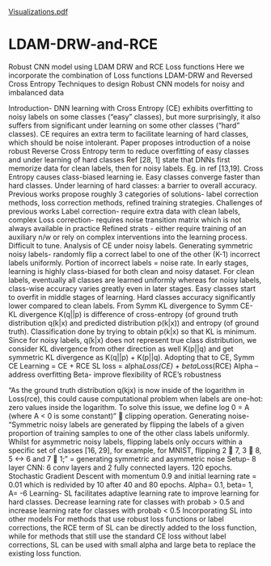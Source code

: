 [Visualizations.pdf](https://github.com/AninditaDeb/-LDAM-DRW-and-RCE/files/9580597/Visualizations.pdf)
# LDAM-DRW-and-RCE
Robust CNN model using LDAM DRW and RCE Loss functions
Here we incorporate the combination of Loss functions LDAM-DRW and Reversed Cross Entropy Techniques to design Robust CNN models for noisy and imbalanced data 

Introduction-
DNN learning with Cross Entropy (CE) exhibits overfitting to noisy labels on some classes (“easy” classes), but more surprisingly, it also suffers from significant under learning on some other classes (“hard” classes). CE requires an extra term to facilitate learning of hard classes, which should be noise intolerant.
Paper proposes introduction of a noise robust Reverse Cross Entropy term to reduce overfitting of easy classes and under learning of hard classes
Ref [28, 1] state that DNNs first memorize data for clean labels, then for noisy labels. Eg. in ref [13,19].
Cross Entropy causes class-biased learning ie. Easy classes converge faster than hard classes. Under learning of hard classes: a barrier to overall accuracy.
Previous works propose roughly 3 categories of solutions- label correction methods, loss correction methods, refined training strategies.
Challenges of previous works
Label correction- require extra data with clean labels, complex
Loss correction- requires noise transition matrix which is not always available in practice
Refined strats - either require training of an auxiliary n/w or rely on complex interventions into the learning process. Difficult to tune.
Analysis of CE under noisy labels.
Generating symmetric noisy labels- randomly flip a correct label to one of the other (K-1) incorrect labels uniformly. Portion of incorrect labels = noise rate.
In early stages, learning is highly class-biased for both clean and noisy dataset. For clean labels, eventually all classes are learned uniformly whereas for noisy labels, class-wise accuracy varies greatly even in later stages. Easy classes start to overfit in middle stages of learning. Hard classes accuracy significantly lower compared to clean labels.
From Symm KL divergence to Symm CE-
KL divergence K(q||p) is difference of cross-entropy (of ground truth distribution q(k|x) and predicted distribution p(k|x)) and entropy (of ground truth). Classification done by trying to obtain p(k|x) so that KL is minimum. 
Since for noisy labels, q(k|x) does not represent true class distribution, we consider KL divergence from other direction as well K(p||q) and get symmetric KL divergence as K(q||p) + K(p||q).
Adopting that to CE, Symm CE Learning = CE + RCE
SL loss = alpha*Loss(CE) + beta*Loss(RCE)
Alpha – address overfitting
Beta- improve flexibility of RCE’s robustness

“As the ground truth distribution q(kjx) is now inside of the logarithm in Loss(rce), this could cause computational problem when labels are one-hot: zero values inside the logarithm. To solve this issue, we define log 0 = A (where A < 0 is some constant)”  clipping operation.
Generating noise-
“Symmetric noisy labels are generated by flipping the labels of a given proportion of training samples to one of the other class labels uniformly. Whilst for asymmetric noisy labels, flipping labels only occurs within a specific set of classes [16, 29], for example, for MNIST, flipping 2  7, 3  8,      5 <->  6 and 7  1;”   = generating symmetric and asymmetric noise
Setup- 
8 layer CNN: 6 conv layers and 2 fully connected layers. 120 epochs. Stochastic Gradient Descent with momentum 0.9 and initial learning rate = 0.01 which is redivided by 10 after 40 and 80 epochs. 
Alpha= 0.1, beta= 1, A= -6
Learning-
SL facilitates adaptive learning rate to improve learning for hard classes. Decrease learning rate for classes with probab > 0.5 and increase learning rate for classes with probab < 0.5
Incorporating SL into other models
For methods that use robust loss functions or label corrections, the RCE term of SL can be directly added to the loss function, while for methods that still use the standard CE loss without label corrections, SL can be used with small alpha and large beta to replace the existing loss function.













